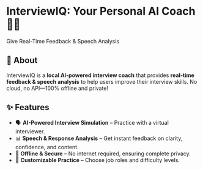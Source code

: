 # InterviewIQ: Your Personal AI Coach 🎤🤖  
Give Real-Time Feedback &amp; Speech Analysis



## 🚀 About  
InterviewIQ is a **local AI-powered interview coach** that provides **real-time feedback & speech analysis** to help users improve their interview skills. No cloud, no API—100% offline and private!  

## ✨ Features  
- 🗣️ **AI-Powered Interview Simulation** – Practice with a virtual interviewer.  
- 📊 **Speech & Response Analysis** – Get instant feedback on clarity, confidence, and content.  
- 🔄 **Offline & Secure** – No internet required, ensuring complete privacy.  
- 🎯 **Customizable Practice** – Choose job roles and difficulty levels.  
